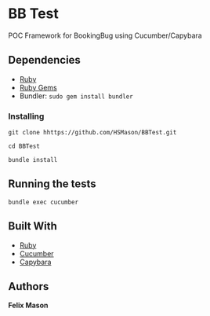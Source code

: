 # BB Test

POC Framework for BookingBug using Cucumber/Capybara


## Dependencies

* [Ruby](https://www.ruby-lang.org/en/downloads/) 
* [Ruby Gems](https://rubygems.org/pages/download)
* Bundler: `sudo gem install bundler`


### Installing

```
git clone hhttps://github.com/HSMason/BBTest.git
```
```
cd BBTest
```
```
bundle install
```

## Running the tests

```
bundle exec cucumber
```

## Built With

* [Ruby](https://github.com/ruby/ruby)
* [Cucumber](https://github.com/cucumber/cucumber)
* [Capybara](https://github.com/teamcapybara/capybara) 


## Authors

**Felix Mason**
